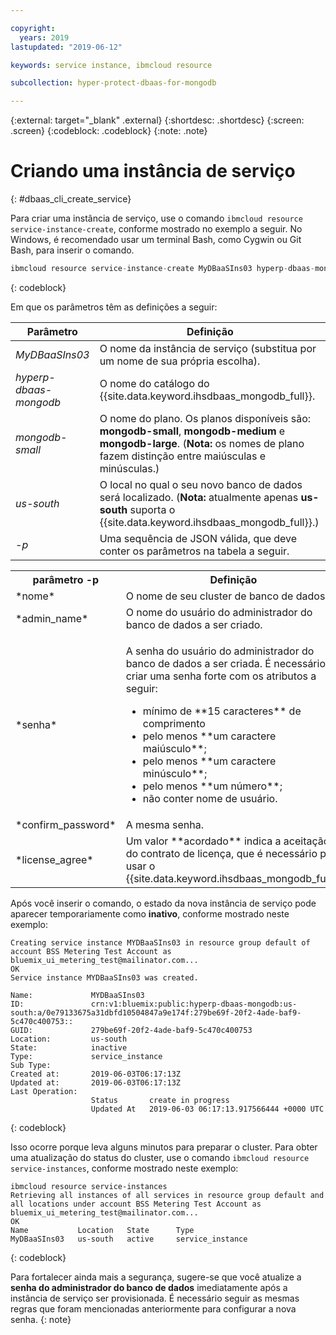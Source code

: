 ```yaml
---

copyright:
  years: 2019
lastupdated: "2019-06-12"

keywords: service instance, ibmcloud resource

subcollection: hyper-protect-dbaas-for-mongodb

---
```


{:external: target="_blank" .external}
{:shortdesc: .shortdesc}
{:screen: .screen}
{:codeblock: .codeblock}
{:note: .note}


# Criando uma instância de serviço
{: #dbaas_cli_create_service}

Para criar uma instância de serviço, use o comando `ibmcloud resource service-instance-create`, conforme mostrado no exemplo a seguir. No Windows, é recomendado usar um terminal Bash, como Cygwin ou Git Bash, para inserir o comando.

```javascript
ibmcloud resource service-instance-create MyDBaaSIns03 hyperp-dbaas-mongodb mongodb-small us-south -p '{"name":"DBaaSTestCLICluster03", "admin_name":"admin","password":"passWORD4User19", "confirm_password":"passWORD4User19", "license_agree":["agreed"]}'
```
{: codeblock}

Em que os parâmetros têm as definições a seguir:

| Parâmetro        |  Definição                                                    |
| ---------------- |  -------------------------------------------------------------- |
| *MyDBaaSIns03*   |  O nome da instância de serviço (substitua por um nome de sua própria escolha). |
| *hyperp-dbaas-mongodb* | O nome do catálogo do {{site.data.keyword.ihsdbaas_mongodb_full}}. |
| *mongodb-small*  | O nome do plano. Os planos disponíveis são: **mongodb-small**, **mongodb-medium** e **mongodb-large**.  (**Nota:** os nomes de plano fazem distinção entre maiúsculas e minúsculas.) |
| *us-south*            | O local no qual o seu novo banco de dados será localizado. (**Nota:** atualmente apenas **us-south** suporta o {{site.data.keyword.ihsdbaas_mongodb_full}}.) |
| *-p*               | Uma sequência de JSON válida, que deve conter os parâmetros na tabela a seguir. |

<table>
  <tr>
    <th>parâmetro -p</th>
    <th>Definição</th>
  </tr>
  <tr>
    <td>*nome*</td>
    <td>O nome de seu cluster de banco de dados.</td>
  </tr>
  <tr>
    <td>*admin_name*</td>
    <td>O nome do usuário do administrador do banco de dados a ser criado.</td>
  </tr>
  <tr>
    <td>*senha*</td>
    <td>
      <p>A senha do usuário do administrador do banco de dados a ser criada. É necessário criar uma senha forte com os atributos a seguir:
        <ul>
          <li>mínimo de **15 caracteres** de comprimento</li>
          <li>pelo menos **um caractere maiúsculo**;</li>
          <li>pelo menos **um caractere minúsculo**;</li>
          <li>pelo menos **um número**;</li>
          <li>não conter nome de usuário.</li>
        </ul>
      </p>
    </td>
  </tr>
  <tr>
    <td>*confirm_password*</td>
    <td>A mesma senha.</td>
  </tr>
  <tr>
    <td>*license_agree*</td>
    <td>Um valor **acordado** indica a aceitação do contrato de licença, que é necessário para usar o {{site.data.keyword.ihsdbaas_mongodb_full}}.</td>
  </tr>
</table>


Após você inserir o comando, o estado da nova instância de serviço pode aparecer temporariamente como **inativo**, conforme mostrado neste exemplo:

```
Creating service instance MYDBaaSIns03 in resource group default of account BSS Metering Test Account as bluemix_ui_metering_test@mailinator.com...
OK
Service instance MYDBaaSIns03 was created.

Name:             MYDBaaSIns03
ID:               crn:v1:bluemix:public:hyperp-dbaas-mongodb:us-south:a/0e79133675a31dbfd10504847a9e174f:279be69f-20f2-4ade-baf9-5c470c400753::
GUID:             279be69f-20f2-4ade-baf9-5c470c400753
Location:         us-south
State:            inactive
Type:             service_instance
Sub Type:
Created at:       2019-06-03T06:17:13Z
Updated at:       2019-06-03T06:17:13Z
Last Operation:
                  Status       create in progress
                  Updated At   2019-06-03 06:17:13.917566444 +0000 UTC
```
{: codeblock}

Isso ocorre porque leva alguns minutos para preparar o cluster. Para obter uma atualização do status do cluster, use o comando `ibmcloud resource service-instances`, conforme mostrado neste exemplo:

```
ibmcloud resource service-instances
Retrieving all instances of all services in resource group default and all locations under account BSS Metering Test Account as bluemix_ui_metering_test@mailinator.com...
OK
Name           Location   State      Type
MyDBaaSIns03   us-south   active     service_instance
```
{: codeblock}

Para fortalecer ainda mais a segurança, sugere-se que você atualize a **senha do administrador do banco de dados** imediatamente após a instância de serviço ser provisionada. É necessário seguir as mesmas regras que foram mencionadas anteriormente para configurar a nova senha.
{: note}
